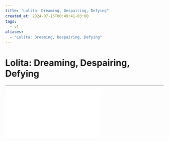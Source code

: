 ```yaml
---
title: "Lolita: Dreaming, Despairing, Defying"
created_at: 2024-07-15T00:49:41-03:00
tags:
  - v1
aliases:
  - "Lolita: Dreaming, Despairing, Defying"
---
```

# Lolita: Dreaming, Despairing, Defying
---


![Lolita_Dreaming_Despairing_Defying](assets/docs/Lolita_Dreaming_Despairing_Defying.pdf)